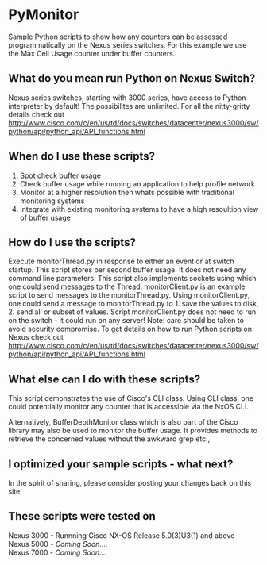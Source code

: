 PyMonitor
=========

Sample Python scripts to show how any counters can be assessed programmatically on the Nexus series switches.  For this example we use the Max Cell Usage counter under buffer counters.  

What do you mean run Python on Nexus Switch?
--------------------------------------------
Nexus series switches, starting with 3000 series, have access to Python interpreter by default!  The possibilites are unlimited.  For all the nitty-gritty details check out  http://www.cisco.com/c/en/us/td/docs/switches/datacenter/nexus3000/sw/python/api/python_api/API_functions.html

When do I use these scripts?
----------------------------

1.  Spot check buffer usage
2.  Check buffer usage while running an application to help profile network
3.  Monitor at a higher resolution then whats possible with traditional monitoring systems
4.  Integrate with existing monitoring systems to have a high resoultion view of buffer usage

How do I use the scripts?
----------------------------

Execute monitorThread.py in response to either an event or at switch startup.  This script stores per second buffer usage.  It does not need any command line parameters.  This script also implements sockets using which one could send messages to the Thread.  monitorClient.py is an example script to send messages to the monitorThread.py.  Using monitorClient.py, one could send a message to monitorThread.py to 1. save the values to disk, 2. send all or subset of values.  Script monitorClient.py does not need to run on the switch - it could run on any server!  Note:  care should be taken to avoid security compromise.  To get details on how to run Python scripts on Nexus check out http://www.cisco.com/c/en/us/td/docs/switches/datacenter/nexus3000/sw/python/api/python_api/API_functions.html 

What else can I do with these scripts?
--------------------------------------

This script demonstrates the use of Cisco's CLI class.  Using CLI class, one could potentially monitor any counter that is accessible via the NxOS CLI.  

Alternatively, BufferDepthMonitor class which is also part of the Cisco library may also be used to monitor the buffer usage.  It provides methods to retrieve the concerned values without the awkward grep etc.,

I optimized your sample scripts - what next?
--------------------------------------------
In the spirit of sharing, please consider posting your changes back on this site.

These scripts were tested on
----------------------------
Nexus 3000 - Runnning Cisco NX-OS Release 5.0(3)U3(1) and above
<br>Nexus 5000 - <i>Coming Soon....</i>
<br>Nexus 7000 - <i>Coming Soon....</i>
